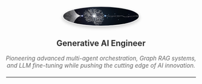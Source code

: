 <p align="center">
  <img src="https://github.com/mansoorhamidzadeh/mansoorhamidzadeh/blob/master/9base.jpg"  width="200" style="border-radius: 50%; box-shadow: 0 4px 8px rgba(0, 0, 0, 0.2); border: 2px solid #f0f0f0;"/>
</p>

<h2 align="center" style="font-weight: bold; color: #333;">Generative AI Engineer</h2>

<p align="center">
  <em style="font-style: italic; color: #666; font-size: 1.1em;">Pioneering advanced multi-agent orchestration, Graph RAG systems, and LLM fine-tuning while pushing the cutting edge of AI innovation.</em>
</p>

<hr style="border: 1px solid #eee; margin: 20px 0;">
